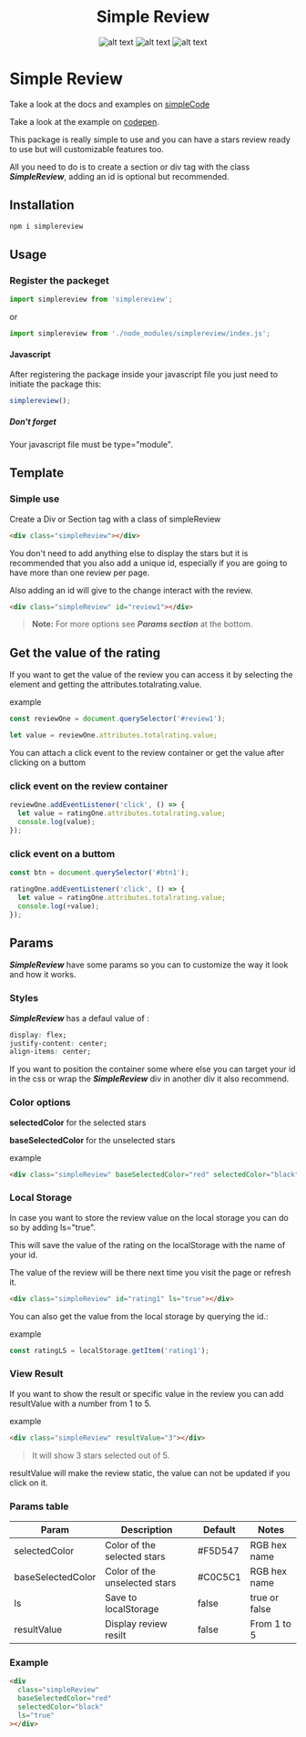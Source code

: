 <div align="center">
<h1>Simple Review </h1>
  
![alt text](https://img.shields.io/badge/My%20first%20NPM%20package-2.0.0-red)  ![alt text](https://img.shields.io/badge/Made%20by-Max-brightgreen) ![alt text](https://img.shields.io/badge/NPM%20package-True-red)
</div>

# Simple Review

Take a look at the docs and examples on [simpleCode](http://localhost:8080/review/intro.html)

Take a look at the example on [codepen](https://codepen.io/maxrpark/pen/zYpYpKB).

This package is really simple to use and you can have a stars review ready to use but will customizable features too.

All you need to do is to create a section or div tag with the class **_SimpleReview_**, adding an id is optional but recommended.

## Installation

```bash
npm i simplereview
```

## Usage

### Register the packeget

```js
import simplereview from 'simplereview';
```

or

```js
import simplereview from './node_modules/simplereview/index.js';
```

#### Javascript

After registering the package inside your javascript file you just need to initiate the package this:

```js
simplereview();
```

##### Don't forget

Your javascript file must be type="module".

<!-- #### Vue

```js
  mounted() {
    simplereview();;
  },
``` -->

## Template

### Simple use

Create a Div or Section tag with a class of simpleReview

```html
<div class="simpleReview"></div>
```

You don't need to add anything else to display the stars but it is recommended that you also add a unique id, especially if you are going to have more than one review per page.

Also adding an id will give to the change interact with the review.

```html
<div class="simpleReview" id="review1"></div>
```

> **Note:** For more options see **_Params section_** at the bottom.

## Get the value of the rating

If you want to get the value of the review you can access it by selecting the element and getting the attributes.totalrating.value.

example

```js
const reviewOne = document.querySelector('#review1');
```

```js
let value = reviewOne.attributes.totalrating.value;
```

You can attach a click event to the review container or get the value after clicking on a buttom

### click event on the review container

```js
reviewOne.addEventListener('click', () => {
  let value = ratingOne.attributes.totalrating.value;
  console.log(value);
});
```

### click event on a buttom

```js
const btn = document.querySelector('#btn1');

ratingOne.addEventListener('click', () => {
  let value = ratingOne.attributes.totalrating.value;
  console.log(+value);
});
```

## Params

**_SimpleReview_** have some params so you can to customize the way it look and how it works.

### Styles

**_SimpleReview_** has a defaul value of :

```css
display: flex;
justify-content: center;
align-items: center;
```

If you want to position the container some where else you can target your id in the css or wrap the **_SimpleReview_** div in another div it also recommend.

### Color options

**selectedColor** for the selected stars

**baseSelectedColor** for the unselected stars

example

```html
<div class="simpleReview" baseSelectedColor="red" selectedColor="black"></div>
```

### Local Storage

In case you want to store the review value on the local storage you can do so by adding ls="true".

This will save the value of the rating on the localStorage with the name of your id.

The value of the review will be there next time you visit the page or refresh it.

```html
<div class="simpleReview" id="rating1" ls="true"></div>
```

You can also get the value from the local storage by querying the id.:

example

```js
const ratingLS = localStorage.getItem('rating1');
```

### View Result

If you want to show the result or specific value in the review you can add resultValue with a number from 1 to 5.

example

```html
<div class="simpleReview" resultValue="3"></div>
```

> It will show 3 stars selected out of 5.

resultValue will make the review static, the value can not be updated if you click on it.

### Params table

| Param             | Description                   | Default | Notes         |
| ----------------- | ----------------------------- | ------- | ------------- |
| selectedColor     | Color of the selected stars   | #F5D547 | RGB hex name  |
| baseSelectedColor | Color of the unselected stars | #C0C5C1 | RGB hex name  |
| ls                | Save to localStorage          | false   | true or false |
| resultValue       | Display review resilt         | false   | From 1 to 5   |

### Example

```html
<div
  class="simpleReview"
  baseSelectedColor="red"
  selectedColor="black"
  ls="true"
></div>
```
